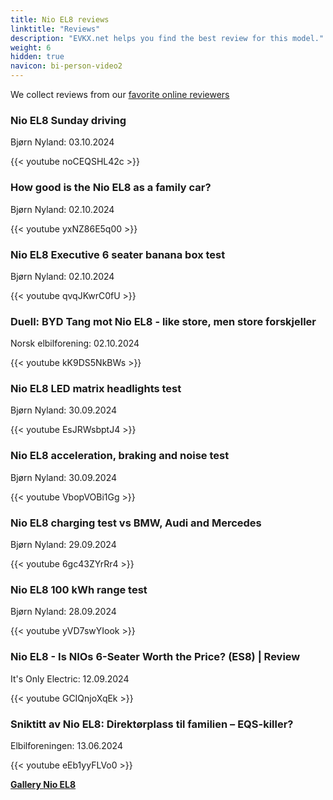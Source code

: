```yaml
---
title: Nio EL8 reviews
linktitle: "Reviews"
description: "EVKX.net helps you find the best review for this model."
weight: 6
hidden: true
navicon: bi-person-video2
---
```

We collect reviews from our [favorite online reviewers](../../../../../guides/evreviewers/)

<div class="container text-center shadow p-2 pe-4 mb-5 bg-body-tertiary rounded border">
<h3>Nio EL8 Sunday driving</h3>
<p>Bjørn Nyland: 03.10.2024</p>

{{< youtube noCEQSHL42c >}}

</div>
<div class="container text-center shadow p-2 pe-4 mb-5 bg-body-tertiary rounded border">
<h3>How good is the Nio EL8 as a family car?</h3>
<p>Bjørn Nyland: 02.10.2024</p>

{{< youtube yxNZ86E5q00 >}}

</div>
<div class="container text-center shadow p-2 pe-4 mb-5 bg-body-tertiary rounded border">
<h3>Nio EL8 Executive 6 seater banana box test</h3>
<p>Bjørn Nyland: 02.10.2024</p>

{{< youtube qvqJKwrC0fU >}}

</div>
<div class="container text-center shadow p-2 pe-4 mb-5 bg-body-tertiary rounded border">
<h3>Duell: BYD Tang mot Nio EL8 - like store, men store forskjeller</h3>
<p>Norsk elbilforening: 02.10.2024</p>

{{< youtube kK9DS5NkBWs >}}

</div>
<div class="container text-center shadow p-2 pe-4 mb-5 bg-body-tertiary rounded border">
<h3>Nio EL8 LED matrix headlights test</h3>
<p>Bjørn Nyland: 30.09.2024</p>

{{< youtube EsJRWsbptJ4 >}}

</div>
<div class="container text-center shadow p-2 pe-4 mb-5 bg-body-tertiary rounded border">
<h3>Nio EL8 acceleration, braking and noise test</h3>
<p>Bjørn Nyland: 30.09.2024</p>

{{< youtube VbopVOBi1Gg >}}

</div>
<div class="container text-center shadow p-2 pe-4 mb-5 bg-body-tertiary rounded border">
<h3>Nio EL8 charging test vs BMW, Audi and Mercedes</h3>
<p>Bjørn Nyland: 29.09.2024</p>

{{< youtube 6gc43ZYrRr4 >}}

</div>
<div class="container text-center shadow p-2 pe-4 mb-5 bg-body-tertiary rounded border">
<h3>Nio EL8 100 kWh range test</h3>
<p>Bjørn Nyland: 28.09.2024</p>

{{< youtube yVD7swYIook >}}

</div>
<div class="container text-center shadow p-2 pe-4 mb-5 bg-body-tertiary rounded border">
<h3>Nio EL8 - Is NIOs 6-Seater Worth the Price? (ES8) | Review</h3>
<p>It's Only Electric: 12.09.2024</p>

{{< youtube GCIQnjoXqEk >}}

</div>
<div class="container text-center shadow p-2 pe-4 mb-5 bg-body-tertiary rounded border">
<h3>Sniktitt av Nio EL8: Direktørplass til familien – EQS-killer?</h3>
<p>Elbilforeningen: 13.06.2024</p>

{{< youtube eEb1yyFLVo0 >}}

</div>
<div class="mt-3 mb-3">
<a href="../gallery/" class="text-decoration-none text-black">
<strong><i class="bi-arrow-left"></i>Gallery  </strong>
</a>
<a href="../" class="text-decoration-none text-black float-end">
<strong>Nio EL8 <i class="bi-arrow-right"></i></strong>
</a>
</div>
